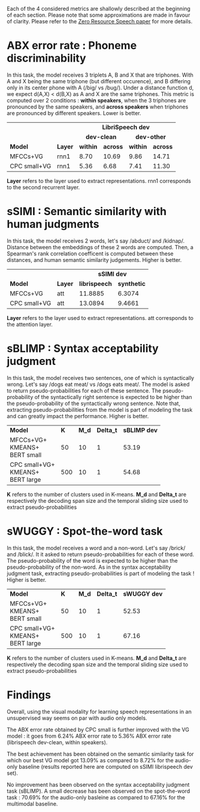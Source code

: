 Each of the 4 considered metrics are shallowly described at the beginning of each section. Please note that some approximations are made in favour of clarity.
Please refer to the [Zero Resource Speech paper](https://arxiv.org/pdf/2011.11588.pdf) for more details.


# ABX error rate : Phoneme discriminability

In this task, the model receives 3 triplets A, B and X that are triphones. 
With A and X being the same triphone (but different occurence), and B differing only in its center phone with A (/big/ vs /bug/).
Under a distance function d, we expect d(A,X) < d(B,X) as A and X are the same triphones. This metric is computed over 2 conditions : **within speakers**, when the 3 triphones are pronounced by the same speakers, and **across speakers** when triphones are pronounced by different speakers. 
Lower is better.

<table>
  <tr>
    <td></td>
    <td></td>
    <td colspan="4" align="center" style="font-weight:bold">LibriSpeech dev</td>
  </tr>

  <tr>
    <td></td>
    <td></td>
    <td colspan="2" align="center" style="font-weight:bold">dev-clean</td>
    <td colspan="2" align="center" style="font-weight:bold">dev-other</td>
  </tr>

  <tr>
    <td style="font-weight:bold">Model</td>
    <td style="font-weight:bold">Layer</td>
    <td style="font-weight:bold">within</td>
    <td style="font-weight:bold">across</td>
    <td style="font-weight:bold">within</td>
    <td style="font-weight:bold">across</td>
  </tr>

  <tr>
    <td>MFCCs+VG</td>
    <td>rnn1</td>
    <td>8.70</td>
    <td>10.69</td>
    <td>9.86</td>
    <td>14.71</td>
  </tr>

  <tr>
    <td>CPC small+VG</td>
    <td>rnn1</td>
    <td>5.36</td>
    <td>6.68</td>
    <td>7.41</td>
    <td>11.30</td>
  </tr>
</table>

**Layer** refers to the layer used to extract representations. rnn1 corresponds to the second recurrent layer.

# sSIMI : Semantic similarity with human judgments

In this task, the model receives 2 words, let's say /abduct/ and /kidnap/. 
Distance between the embeddings of these 2 words are computed. 
Then, a Spearman's rank correlation coefficent is computed between these distances, and human semantic similarity judgements.
Higher is better.

<table>
  <tr>
    <td></td>
    <td></td>
    <td colspan="2" align="center" style="font-weight:bold">sSIMI dev</td>
  </tr>

  <tr>
    <td style="font-weight:bold">Model</td>
    <td style="font-weight:bold">Layer</td>
    <td align="center" style="font-weight:bold">librispeech</td>
    <td align="center" style="font-weight:bold">synthetic</td>
  </tr>

  <tr>
    <td>MFCCs+VG</td>
    <td>att</td>
    <td>11.8885</td>
    <td>6.3074</td>
  </tr>

  <tr>
    <td>CPC small+VG</td>
    <td>att</td>
    <td>13.0894</td>
    <td>9.4661</td>
  </tr>
</table>

**Layer** refers to the layer used to extract representations. att corresponds to the attention layer.


# sBLIMP : Syntax acceptability judgment

In this task, the model receives two sentences, one of which is syntactically wrong. Let's say /dogs eat meat/ vs /dogs eats meat/.
The model is asked to return pseudo-probabilities for each of these sentence. The pseudo-probability of the syntactically right sentence is expected to be higher than the pseudo-probability of the syntactically wrong sentence.
Note that, extracting pseudo-probabilities from the model is part of modeling the task and can greatly impact the performance.
Higher is better.

<table>
  <tr>
    <td style="font-weight:bold">Model</td>
    <td style="font-weight:bold">K</td>
    <td style="font-weight:bold">M_d</td>
    <td style="font-weight:bold">Delta_t</td>
    <td colspan="1" align="center" style="font-weight:bold">sBLIMP dev</td>
  </tr>


  <tr>
    <td>MFCCs+VG+<br>KMEANS+<br>BERT small</td>
    <td>50</td>
    <td>10</td>
    <td>1</td>
    <td>53.19</td>
  </tr>

  <tr>
    <td>CPC small+VG+<br>KMEANS+<br>BERT large</td>
    <td>500</td>
    <td>10</td>
    <td>1</td>
    <td>54.68</td>
  </tr>
</table>

**K** refers to the number of clusters used in K-means.
**M_d** and **Delta_t** are respectively the decoding span size and the temporal sliding size used to extract pseudo-probabilities

# sWUGGY : Spot-the-word task

In this task, the model receives a word and a non-word. Let's say /brick/ and /blick/.
It it asked to return pseudo-probabilities for each of these word. The pseudo-probability of the word is expected to be higher 
than the pseudo-probability of the non-word.
As in the syntax acceptability judgment task, extracting pseudo-probabilities is part of modeling the task !
Higher is better.


<table>
  <tr>
    <td style="font-weight:bold">Model</td>
    <td style="font-weight:bold">K</td>
    <td style="font-weight:bold">M_d</td>
    <td style="font-weight:bold">Delta_t</td>
    <td colspan="1" align="center" style="font-weight:bold">sWUGGY dev</td>
  </tr>


  <tr>
    <td>MFCCs+VG+<br>KMEANS+<br>BERT small</td>
    <td>50</td>
    <td>10</td>
    <td>1</td>
    <td>52.53</td>
  </tr>

  <tr>
    <td>CPC small+VG+<br>KMEANS+<br>BERT large</td>
    <td>500</td>
    <td>10</td>
    <td>1</td>
    <td>67.16</td>
  </tr>
</table>

**K** refers to the number of clusters used in K-means.
**M_d** and **Delta_t** are respectively the decoding span size and the temporal sliding size used to extract pseudo-probabilities


# Findings

Overall, using the visual modality for learning speech representations in an unsupervised way seems on par with audio only models.

The ABX error rate obtained by CPC small is further improved with the VG model : it goes from 6.24% ABX error rate to 5.36% ABX error rate (librispeech dev-clean, within speakers).

The best achievement has been obtained on the semantic similarity task for which our best VG model got 13.09% as compared to 8.72% for the audio-only baseline (results reported here are computed on sSIMI librispeech dev set).

No improvement has been observed on the syntax acceptability judgment task (sBLIMP). A small decrease has been observed on the spot-the-word task : 70.69% for the audio-only basleine as compared to 67.16% for the multimodal baseline.